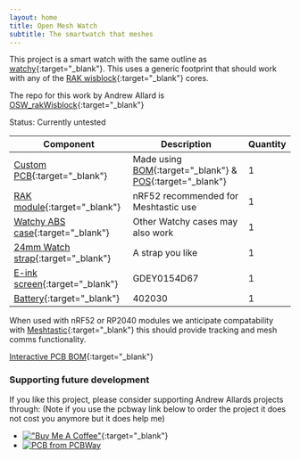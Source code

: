 ```yaml
---
layout: home
title: Open Mesh Watch
subtitle: The smartwatch that meshes
---
```


This project is a smart watch with the same outline as [watchy](https://github.com/sqfmi/watchy-hardware){:target="_blank"}.  This uses a generic footprint that should work with any of the [RAK wisblock](https://store.rakwireless.com/collections/wisblock-core){:target="_blank"} cores.  

The repo for this work by Andrew Allard is [OSW_rakWisblock](https://github.com/a-allard/OSW_rakWisblock){:target="_blank"}

Status: Currently untested

| Component             | Description                               | Quantity |
| ------------------------- | ----------------------------------------- | -------- |
|[Custom PCB](https://www.pcbway.com/project/shareproject/OSW_RAKwisBlock_543d8a2e.html){:target="_blank"} |Made using [BOM](https://github.com/openmeshwatch/OSW_rakWisblock/tree/master/production){:target="_blank"} & [POS](https://github.com/openmeshwatch/OSW_rakWisblock/tree/master/production){:target="_blank"} | 1|
|[RAK module](https://store.rakwireless.com/collections/wisblock-core){:target="_blank"} |nRF52 recommended for Meshtastic use | 1|
|[Watchy ABS case](https://shop.sqfmi.com/products/watchy-abs-case-yatari-2-0){:target="_blank"}|Other Watchy cases may also work| 1|
| [24mm Watch strap](https://s.click.aliexpress.com/e/_Dk2yBgH){:target="_blank"}| A strap you like| 1|
|[E-ink screen](https://s.click.aliexpress.com/e/_DePA2PX){:target="_blank"} | GDEY0154D67| 1|
|[Battery](https://vi.aliexpress.com/item/32829333828.html){:target="_blank"} | 402030 | 1|

When used with nRF52 or RP2040 modules we anticipate compatability with [Meshtastic](https://meshtastic.org/docs/hardware/devices/rak/core-module/){:target="_blank"} this should provide tracking and mesh comms functionality.

[Interactive PCB BOM](https://openmeshwatch.github.io/ibom.html){:target="_blank"}

### Supporting future development

If you like this project, please consider supporting Andrew Allards projects through:  (Note if you use the pcbway link below to order the project it does not cost you anymore but it does help me)
* [!["Buy Me A Coffee"](https://www.buymeacoffee.com/assets/img/custom_images/orange_img.png)](https://www.buymeacoffee.com/hwee){:target="_blank"}
* <a href="https://www.pcbway.com/project/shareproject/OSW_RAKwisBlock_543d8a2e.html"><img src="https://www.pcbway.com/project/img/images/frompcbway-1220.png" alt="PCB from PCBWay" /></a>
